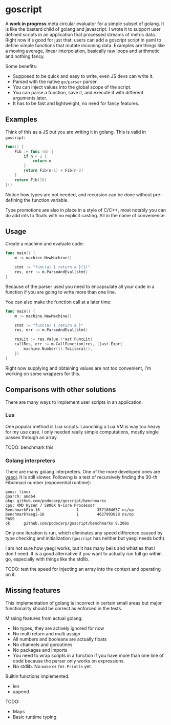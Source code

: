 # goscript

A **work in progress** meta circular evaluator for a simple subset of golang.
It is like the bastard child of golang and javascript.
I wrote it to support user defined scripts in an application that processed
streams of metric data.
Right now it's good for just that: users can add a goscript script in yaml to
define simple functions that mutate incoming data. Examples are things like a
moving average, linear interpolation, basically raw loops and arithmetic and
nothing fancy.

Some benefits:
- Supposed to be quick and easy to write, even JS devs can write it.
- Parsed with the native `go/parser` parser.
- You can inject values into the global scope of the script.
- You can parse a function, save it, and execute it with different arguments later.
- It has to be fast and lightweight, no need for fancy features.



## Examples

Think of this as a JS but you are writing it in golang.
This is valid in `goscript`:
```go
func() {
    Fib := func (n) {
        if n < 2 {
            return n
        }
        return Fib(n-1) + Fib(n-2)
    }
    return Fib(10)
}()
```
Notice how types are not needed, and recursion can be done without pre-defining
the function variable.

Type promotions are also in place in a style of C/C++, most notably you can do
add ints to floats with no explicit casting. All in the name of convenience.

## Usage

Create a machine and evaluate code:
```go
func main() {
	m := machine.NewMachine()

	stmt := "func(a) { return a }(1)"
	res, err := m.ParseAndEval(stmt)
}
```
Because of the parser used you need to encapsulate all your code in a function
if you are going to write more than one line.

You can also make the function call at a later time:
```go
func main() {
	m := machine.NewMachine()

	stmt := "func(a) { return a }"
	res, err := m.ParseAndEval(stmt)

	resLit := res.Value.(*ast.FuncLit)
	callRes, err := m.CallFunction(res, []ast.Expr{
		machine.Number(1).ToLiteral(),
	})
}
```

Right now supplying and obtaining values are not too convenient, I'm working on
some wrappers for this.

## Comparisons with other solutions

There are many ways to implement user scripts in an application.

### Lua

One popular method is Lua scripts. Launching a Lua VM is way too heavy for my
use case. I only needed really simple computations, mostly single passes through
an array.

TODO: benchmark this

### Golang interpreters

There are many golang interpreters. One of the more developed ones are [yaegi](https://github.com/traefik/yaegi).
It is still slower. Following is a test of recursively finding the 30-th
Fibonnaci number (exponential runtime):
```
goos: linux
goarch: amd64
pkg: github.com/podocarp/goscript/benchmarks
cpu: AMD Ryzen 7 5800X 8-Core Processor
BenchmarkFib-16                1        3571864657 ns/op
BenchmarkYaegi-16              1        4627993028 ns/op
PASS
ok      github.com/podocarp/goscript/benchmarks 8.208s
```
Only one iteration is run, which eliminates any speed difference
caused by type checking and initialization (`goscript` has neither
but yaegi needs both).

I am not sure how yaegi works, but it has many bells and whistles that I don't
need. It is a good alternative if you want to actually run full go within go,
especially with things like the stdlib.

TODO: test the speed for injecting an array into the context and operating on
it.


## Missing features

This implementation of golang is incorrect in certain small areas but major
functionality should be correct as enforced in the tests.

Missing features from actual golang:
- No types, they are actively ignored for now
- No multi return and multi assign
- All numbers and booleans are actually floats
- No channels and goroutines
- No packages and imports
- You need to wrap scripts in a function if you have more than one line of code
  because the parser only works on expressions.
- No stdlib. No `make` or `fmt.Println` yet.

Builtin functions implemented:
- len
- append

TODO:

- Maps
- Basic runtime typing
